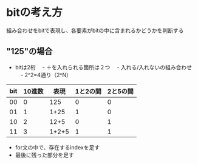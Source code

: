 # bitの考え方
組み合わせをbitで表現し、各要素がbitの中に含まれるかどうかを判断する

## "125"の場合

- bitは2桁
　- ＋を入れられる箇所は２つ
　- 入れる/入れないの組み合わせ
　- 2^2=4通り（2^N）

|bit|10進数|表現|1と2の間|2と5の間|
|---|------|----|--------|--------|
|00|0|125|0|0|
|01|1|1+25|1|0|
|10|2|12+5|0|1|
|11|3|1+2+5|1|1|


- for文の中で、存在するindexを足す
- 最後に残った部分を足す
